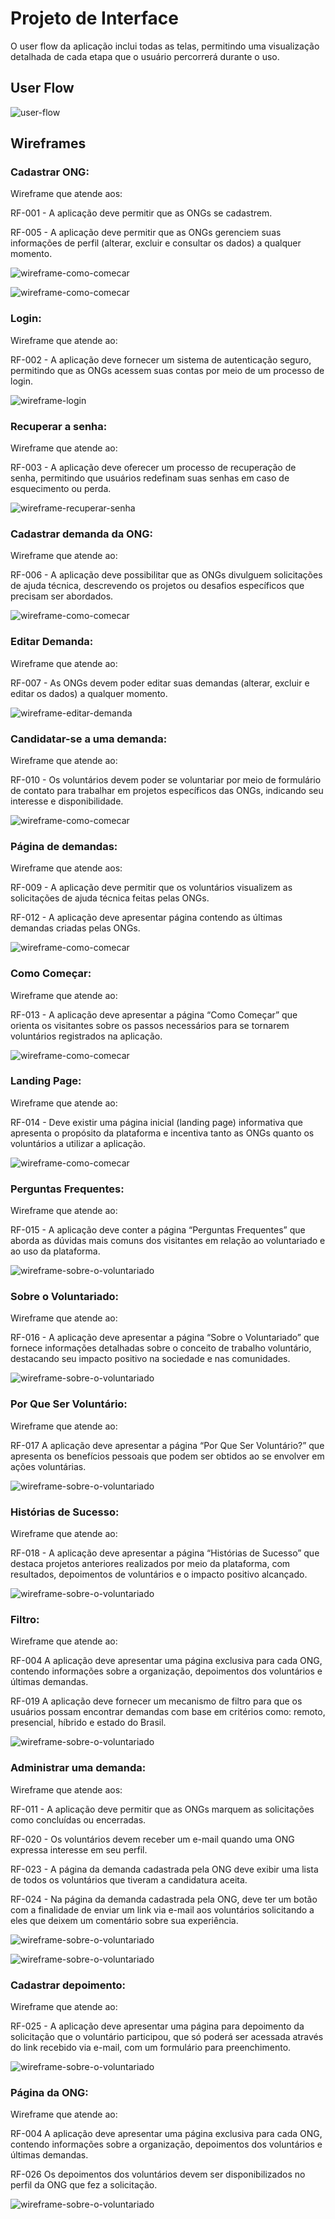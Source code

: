 
# Projeto de Interface

O user flow da aplicação inclui todas as telas, permitindo uma visualização detalhada de cada etapa que o usuário percorrerá durante o uso.

## User Flow

![user-flow](./img/user-flow.jpg)



## Wireframes

### Cadastrar ONG:

Wireframe que atende aos:

RF-001 - A aplicação deve permitir que as ONGs se cadastrem.

RF-005 - A aplicação deve permitir que as ONGs gerenciem suas informações de perfil (alterar, excluir e consultar os dados) a qualquer momento.

![wireframe-como-comecar](./img/wireframes/cadastro-da-ONG.png)

![wireframe-como-comecar](./img/wireframes/cadastro-da-ONG-perfil.png)

### Login:

Wireframe que atende ao:

 RF-002 - A aplicação deve fornecer um sistema de autenticação seguro, permitindo que as ONGs acessem suas contas por meio de um processo de login.

 ![wireframe-login](./img/wireframes/login.png)

### Recuperar a senha:

Wireframe que atende ao:

 RF-003 - A aplicação deve oferecer um processo de recuperação de senha, permitindo que usuários redefinam suas senhas em caso de esquecimento ou perda.

![wireframe-recuperar-senha](./img/wireframes/recuperar-senha.png)

### Cadastrar demanda da ONG:

Wireframe que atende ao: 

RF-006 - A aplicação deve possibilitar que as ONGs divulguem solicitações de ajuda técnica, descrevendo os projetos ou desafios específicos que precisam ser abordados.

![wireframe-como-comecar](./img/wireframes/cadastrar-demanda-da-ONG.png)

### Editar Demanda:

Wireframe que atende ao:

RF-007 - As ONGs devem poder editar suas demandas (alterar, excluir e editar os dados) a qualquer momento.

![wireframe-editar-demanda](./img/wireframes/editar-demanda.png)

### Candidatar-se a uma demanda:

Wireframe que atende ao: 

RF-010 - Os voluntários devem poder se voluntariar por meio de formulário de contato para trabalhar em projetos específicos das ONGs, indicando seu interesse e disponibilidade.

![wireframe-como-comecar](./img/wireframes/candidatar-se-a-uma-demanda.png)

### Página de demandas:

Wireframe que atende aos: 

RF-009 - A aplicação deve permitir que os voluntários visualizem as solicitações de ajuda técnica feitas pelas ONGs.

RF-012 - A aplicação deve apresentar página contendo as últimas demandas criadas pelas ONGs.

![wireframe-como-comecar](./img/wireframes/página-de-demandas.png)

### Como Começar:

Wireframe que atende ao:

RF-013 - A aplicação deve apresentar a página “Como Começar” que orienta os visitantes sobre os passos necessários para se tornarem voluntários registrados na aplicação.

![wireframe-como-comecar](./img/wireframes/como-comecar.png)

### Landing Page:

Wireframe que atende ao:

RF-014 - Deve existir uma página inicial (landing page) informativa que apresenta o propósito da plataforma e incentiva tanto as ONGs quanto os voluntários a utilizar a aplicação.

![wireframe-como-comecar](./img/wireframes/landing-page.png)

### Perguntas Frequentes:

Wireframe que atende ao: 

RF-015 - A aplicação deve conter a página “Perguntas Frequentes” que aborda as dúvidas mais comuns dos visitantes em relação ao voluntariado e ao uso da plataforma.

![wireframe-sobre-o-voluntariado](./img/wireframes/perguntas-frequentes.png)

### Sobre o Voluntariado:

Wireframe que atende ao:

RF-016 - A aplicação deve apresentar a página “Sobre o Voluntariado” que fornece informações detalhadas sobre o conceito de trabalho voluntário, destacando seu impacto positivo na sociedade e nas comunidades.

![wireframe-sobre-o-voluntariado](./img/wireframes/sobre-o-voluntariado.png)

### Por Que Ser Voluntário:

Wireframe que atende ao: 

RF-017	A aplicação deve apresentar a página “Por Que Ser Voluntário?” que apresenta os benefícios pessoais que podem ser obtidos ao se envolver em ações voluntárias.

![wireframe-sobre-o-voluntariado](./img/wireframes/por-que-ser-voluntário_.png)

### Histórias de Sucesso:

Wireframe que atende ao: 

RF-018 - A aplicação deve apresentar a página “Histórias de Sucesso” que destaca projetos anteriores realizados por meio da plataforma, com resultados, depoimentos de voluntários e o impacto positivo alcançado.

![wireframe-sobre-o-voluntariado](./img/wireframes/histórias-de-sucesso.png)

### Filtro:

Wireframe que atende ao:

RF-004 A aplicação deve apresentar uma página exclusiva para cada ONG, contendo informações sobre a organização, depoimentos dos voluntários e últimas demandas.

RF-019	A aplicação deve fornecer um mecanismo de filtro para que os usuários possam encontrar demandas com base em critérios como: remoto, presencial, híbrido e estado do Brasil.

![wireframe-sobre-o-voluntariado](./img/wireframes/filtro.png)

### Administrar uma demanda:

Wireframe que atende aos:

RF-011 - A aplicação deve permitir que as ONGs marquem as solicitações como concluídas ou encerradas.

RF-020 - Os voluntários devem receber um e-mail quando uma ONG expressa interesse em seu perfil.

RF-023 - A página da demanda cadastrada pela ONG deve exibir uma lista de todos os voluntários que tiveram a candidatura aceita.

RF-024 - Na página da demanda cadastrada pela ONG, deve ter um botão com a finalidade de enviar um link via e-mail aos voluntários solicitando a eles que deixem um comentário sobre sua experiência.

![wireframe-sobre-o-voluntariado](./img/wireframes/administrar-uma-demanda-progresso.png)

![wireframe-sobre-o-voluntariado](./img/wireframes/administrar-uma-demanda-finalizada.png)

### Cadastrar depoimento:

Wireframe que atende ao:

RF-025 - A aplicação deve apresentar uma página para depoimento da solicitação que o voluntário participou, que só poderá ser acessada através do link recebido via e-mail, com um formulário para preenchimento.

![wireframe-sobre-o-voluntariado](./img/wireframes/depoimento-do-voluntário.png)

### Página da ONG:

Wireframe que atende ao:

RF-004 A aplicação deve apresentar uma página exclusiva para cada ONG, contendo informações sobre a organização, depoimentos dos voluntários e últimas demandas.

RF-026	Os depoimentos dos voluntários devem ser disponibilizados no perfil da ONG que fez a solicitação.

![wireframe-sobre-o-voluntariado](./img/wireframes/página-da-ONG.png)
